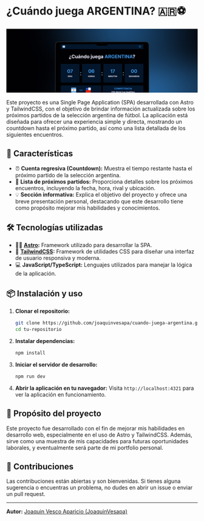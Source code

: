 # ¿Cuándo juega ARGENTINA? 🇦🇷⚽

![Banner de Presentación](/public/imgs/banner_github.png)

Este proyecto es una Single Page Application (SPA) desarrollada con Astro y TailwindCSS, con el objetivo de brindar información actualizada sobre los próximos partidos de la selección argentina de fútbol. La aplicación está diseñada para ofrecer una experiencia simple y directa, mostrando un countdown hasta el próximo partido, así como una lista detallada de los siguientes encuentros.

## 🚀 Características

- ⏰ **Cuenta regresiva (Countdown):** Muestra el tiempo restante hasta el próximo partido de la selección argentina.
- 📅 **Lista de próximos partidos:** Proporciona detalles sobre los próximos encuentros, incluyendo la fecha, hora, rival y ubicación.
- 💡 **Sección informativa:** Explica el objetivo del proyecto y ofrece una breve presentación personal, destacando que este desarrollo tiene como propósito mejorar mis habilidades y conocimientos.

## 🛠️ Tecnologías utilizadas

- 🧑‍🚀 **[Astro](https://astro.build/):** Framework utilizado para desarrollar la SPA.
- 🎨 **[TailwindCSS](https://tailwindcss.com/):** Framework de utilidades CSS para diseñar una interfaz de usuario responsiva y moderna.
- 💻 **JavaScript/TypeScript:** Lenguajes utilizados para manejar la lógica de la aplicación.

## 📦 Instalación y uso

1. **Clonar el repositorio:**

   ```bash
   git clone https://github.com/joaquinvesapa/cuando-juega-argentina.git
   cd tu-repositorio
   ```

2. **Instalar dependencias:**

   ```bash
   npm install
   ```

3. **Iniciar el servidor de desarrollo:**

   ```bash
   npm run dev
   ```

4. **Abrir la aplicación en tu navegador:**
   Visita `http://localhost:4321` para ver la aplicación en funcionamiento.

## 🎯 Propósito del proyecto

Este proyecto fue desarrollado con el fin de mejorar mis habilidades en desarrollo web, especialmente en el uso de Astro y TailwindCSS. Además, sirve como una muestra de mis capacidades para futuras oportunidades laborales, y eventualmente será parte de mi portfolio personal.

## 🤝 Contribuciones

Las contribuciones están abiertas y son bienvenidas. Si tienes alguna sugerencia o encuentras un problema, no dudes en abrir un issue o enviar un pull request.

---

**Autor:** [Joaquin Vesco Aparicio (JoaquinVesapa)](https://github.com/joaquinvesapa)
